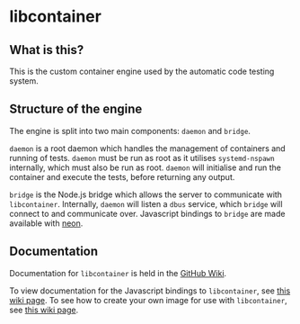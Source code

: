 # libcontainer

## What is this?
This is the custom container engine used by the automatic code testing system.

## Structure of the engine
The engine is split into two main components: `daemon` and `bridge`.

`daemon` is a root daemon which handles the management of containers and running of tests. `daemon` must be run as root as it utilises `systemd-nspawn` internally, which must also be run as root. `daemon` will initialise and run the container and execute the tests, before returning any output.

`bridge` is the Node.js bridge which allows the server to communicate with `libcontainer`. Internally, `daemon` will listen a `dbus` service, which `bridge` will connect to and communicate over. Javascript bindings to `bridge` are made available with [neon](https://neon-rs.dev/).


## Documentation
Documentation for `libcontainer` is held in the [GitHub Wiki](https://github.com/yousefabukar/prototype-design/wiki).

To view documentation for the Javascript bindings to `libcontainer`, see [this wiki page](https://github.com/yousefabukar/prototype-design/wiki/libcontainer:-Using-libcontainer-from-Node.js). To see how to create your own image for use with `libcontainer`, see [this wiki page](https://github.com/yousefabukar/prototype-design/wiki/libcontainer:-Creating-an-image).